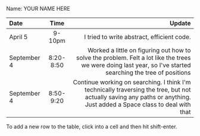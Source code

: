 Name: YOUR NAME HERE

| Date        |   Time    |                                                                                                                                                                Update |
|:------------|:---------:|----------------------------------------------------------------------------------------------------------------------------------------------------------------------:|
| April 5     |  9-10pm   |                                                                                                                            I tried to write abstract, efficient code. |
| September 4 | 8:20-8:50 |          Worked a little on figuring out how to solve the problem. Felt a lot like the trees we were doing last year, so I've started searching the tree of positions |
| September 4 | 8:50-9:20 | Continue working on searching. I think I'm technically traversing the tree, but not actually saving any paths or anything. Just added a Space class to deal with that |

To add a new row to the table, click into a cell and then hit shift-enter.